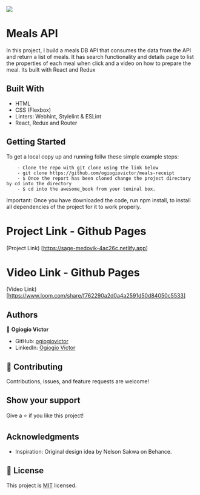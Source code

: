 ![](https://img.shields.io/badge/Microverse-blueviolet)

# Meals API

In this project, I build a meals DB API that consumes the data from the API and return a list of meals. It has search functionality and details page to list the properties of each meal when click and a video on how to prepare the meal. Its built with React and Redux

## Built With

- HTML
- CSS (Flexbox)
- Linters: Webhint, Stylelint & ESLint
- React, Redux and Router

## Getting Started

To get a local copy up and running follw these simple example steps:

```
    - Clone the repo with git clone using the link below
    - git clone https://github.com/ogiogiovictor/meals-receipt
    - $ Once the report has been cloned change the project directory by cd into the directory
    - $ cd into the awesome_book from your teminal box.
```
Important: Once you have downloaded the code, run npm install, to install all dependencies of the project for it to work properly.

# Project Link - Github Pages
(Project Link) [https://sage-medovik-4ac26c.netlify.app]

# Video Link - Github Pages
(Video Link)[https://www.loom.com/share/f762290a2d0a4a2591d50d84050c5533]

## Authors
👤 **Ogiogio Victor**

- GitHub: [ogiogiovictor](https://github.com/ogiogiovictor) 
- LinkedIn: [Ogiogio Victor](https://www.linkedin.com/in/ogiogiovictor/)

## 🤝 Contributing

Contributions, issues, and feature requests are welcome!

## Show your support

Give a ⭐️ if you like this project!

## Acknowledgments
- Inspiration: Original design idea by Nelson Sakwa on Behance.

## 📝 License

This project is [MIT](./MIT.md) licensed.
